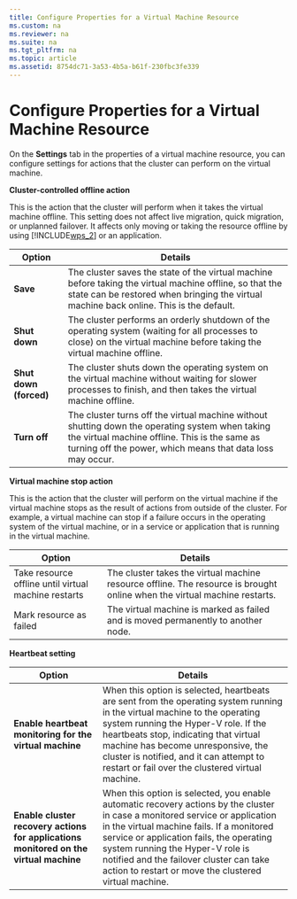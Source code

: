 ```yaml
---
title: Configure Properties for a Virtual Machine Resource
ms.custom: na
ms.reviewer: na
ms.suite: na
ms.tgt_pltfrm: na
ms.topic: article
ms.assetid: 8754dc71-3a53-4b5a-b61f-230fbc3fe339
---
```

# Configure Properties for a Virtual Machine Resource
On the **Settings** tab in the properties of a virtual machine resource, you can configure settings for actions that the cluster can perform on the virtual machine.  
  
**Cluster\-controlled offline action**  
  
This is the action that the cluster will perform when it takes the virtual machine offline. This setting does not affect live migration, quick migration, or unplanned failover. It affects only moving or taking the resource offline by using [!INCLUDE[wps_2](../Token/wps_2_md.md)] or an application.  
  
|Option|Details|  
|----------|-----------|  
|**Save**|The cluster saves the state of the virtual machine before taking the virtual machine offline, so that the state can be restored when bringing the virtual machine back online. This is the default.|  
|**Shut down**|The cluster performs an orderly shutdown of the operating system \(waiting for all processes to close\) on the virtual machine before taking the virtual machine offline.|  
|**Shut down \(forced\)**|The cluster shuts down the operating system on the virtual machine without waiting for slower processes to finish, and then takes the virtual machine offline.|  
|**Turn off**|The cluster turns off the virtual machine without shutting down the operating system when taking the virtual machine offline. This is the same as turning off the power, which means that data loss may occur.|  
  
**Virtual machine stop action**  
  
This is the action that the cluster will perform on the virtual machine if the virtual machine stops as the result of actions from outside of the cluster. For example, a virtual machine can stop if a failure occurs in the operating system of the virtual machine, or in a service or application that is running in the virtual machine.  
  
|Option|Details|  
|----------|-----------|  
|Take resource offline until virtual machine restarts|The cluster takes the virtual machine resource offline. The resource is brought online when the virtual machine restarts.|  
|Mark resource as failed|The virtual machine is marked as failed and is moved permanently to another node.|  
  
**Heartbeat setting**  
  
|Option|Details|  
|----------|-----------|  
|**Enable heartbeat monitoring for the virtual machine**|When this option is selected, heartbeats are sent from the operating system running in the virtual machine to the operating system running the Hyper\-V role. If the heartbeats stop, indicating that virtual machine has become unresponsive, the cluster is notified, and it can attempt to restart or fail over the clustered virtual machine.|  
|**Enable cluster recovery actions for applications monitored on the virtual machine**|When this option is selected, you enable automatic recovery actions by the cluster in case a monitored service or application in the virtual machine fails. If a monitored service or application fails, the operating system running the Hyper\-V role is notified and the failover cluster can take action to restart or move the clustered virtual machine.|  
  
